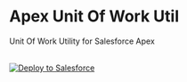 # Apex Unit Of Work Util

Unit Of Work Utility for Salesforce Apex

<br/>
<a href="https://githubsfdeploy.herokuapp.com?owner=tiaanswart&repo=ApexUnitOfWorkUtil&ref=master">
  <img alt="Deploy to Salesforce"
       src="https://raw.githubusercontent.com/afawcett/githubsfdeploy/master/deploy.png">
</a>
